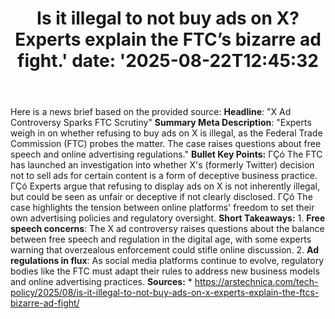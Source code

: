 ﻿---
title: "Is it illegal to not buy ads on X? Experts explain the FTC’s bizarre ad fight.'
date: '2025-08-22T12:45:32"
category: "Markets"
summary: ""
slug: "is it illegal to not buy ads on x experts explain the ftcs b"
source_urls:
  - "https://arstechnica.com/tech-policy/2025/08/is-it-illegal-to-not-buy-ads-on-x-experts-explain-the-ftcs-bizarre-ad-fight/"
seo:
  title: "Is it illegal to not buy ads on X? Experts explain the FTC’s bizarre ad fight. | Hash n Hedge'
  description: '"
  keywords: ["news", "markets", "brief"]
---
Here is a news brief based on the provided source:  **Headline**: "X Ad Controversy Sparks FTC Scrutiny"  **Summary Meta Description**: "Experts weigh in on whether refusing to buy ads on X is illegal, as the Federal Trade Commission (FTC) probes the matter. The case raises questions about free speech and online advertising regulations."  **Bullet Key Points:**  ΓÇó The FTC has launched an investigation into whether X's (formerly Twitter) decision not to sell ads for certain content is a form of deceptive business practice. ΓÇó Experts argue that refusing to display ads on X is not inherently illegal, but could be seen as unfair or deceptive if not clearly disclosed. ΓÇó The case highlights the tension between online platforms' freedom to set their own advertising policies and regulatory oversight.  **Short Takeaways:**  1. **Free speech concerns**: The X ad controversy raises questions about the balance between free speech and regulation in the digital age, with some experts warning that overzealous enforcement could stifle online discussion. 2. **Ad regulations in flux**: As social media platforms continue to evolve, regulatory bodies like the FTC must adapt their rules to address new business models and online advertising practices.  **Sources:**  * https://arstechnica.com/tech-policy/2025/08/is-it-illegal-to-not-buy-ads-on-x-experts-explain-the-ftcs-bizarre-ad-fight/ 
